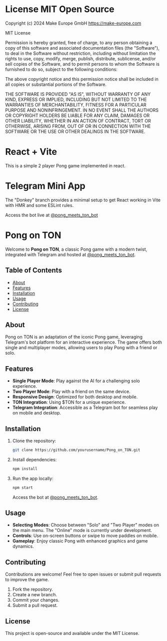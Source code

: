 # License MIT Open Source

Copyright (c) 2024 Make Europe GmbH https://make-europe.com 

MIT License

Permission is hereby granted, free of charge, to any person obtaining a copy of this software and associated documentation files (the "Software"), to deal in the Software without restriction, including without limitation the rights to use, copy, modify, merge, publish, distribute, sublicense, and/or sell copies of the Software, and to permit persons to whom the Software is furnished to do so, subject to the following conditions:

The above copyright notice and this permission notice shall be included in all copies or substantial portions of the Software.

THE SOFTWARE IS PROVIDED "AS IS", WITHOUT WARRANTY OF ANY KIND, EXPRESS OR IMPLIED, INCLUDING BUT NOT LIMITED TO THE WARRANTIES OF MERCHANTABILITY, FITNESS FOR A PARTICULAR PURPOSE AND NONINFRINGEMENT. IN NO EVENT SHALL THE AUTHORS OR COPYRIGHT HOLDERS BE LIABLE FOR ANY CLAIM, DAMAGES OR OTHER LIABILITY, WHETHER IN AN ACTION OF CONTRACT, TORT OR OTHERWISE, ARISING FROM, OUT OF OR IN CONNECTION WITH THE SOFTWARE OR THE USE OR OTHER DEALINGS IN THE
SOFTWARE.

# React + Vite

This is a simple 2 player Pong game implemented in react.  

# Telegram Mini App 

The "Donkey" branch provides a minimal setup to get React working in Vite with HMR and some ESLint rules.

Access the bot live at [@pong_meets_ton_bot](https://t.me/pong_meets_ton_bot/Pong_on_TON)

# Pong on TON

Welcome to **Pong on TON**, a classic Pong game with a modern twist, integrated with Telegram and hosted at [@pong_meets_ton_bot](https://t.me/pong_meets_ton_bot/Pong_on_TON).

## Table of Contents

- [About](#about)
- [Features](#features)
- [Installation](#installation)
- [Usage](#usage)
- [Contributing](#contributing)
- [License](#license)

## About

Pong on TON is an adaptation of the iconic Pong game, leveraging Telegram's bot platform for an interactive experience. The game offers both single and multiplayer modes, allowing users to play Pong with a friend or solo.

## Features

- **Single Player Mode**: Play against the AI for a challenging solo experience.
- **Two Player Mode**: Play with a friend on the same device.
- **Responsive Design**: Optimized for both desktop and mobile.
- **TON Integration**: Using $TON for a unique experience.
- **Telegram Integration**: Accessible as a Telegram bot for seamless play on mobile and desktop.

## Installation

1. Clone the repository:

   ```bash
   git clone https://github.com/yourusername/Pong_on_TON.git
   ```

2. Install dependencies:

   ```bash
   npm install
   ```

3. Run the app locally:

   ```bash
   npm start
   ```

   Access the bot at [@pong_meets_ton_bot](https://t.me/pong_meets_ton_bot/Pong_on_TON).

## Usage

- **Selecting Modes**: Choose between "Solo" and "Two Player" modes on the main menu. The "Online" mode is currently under development.
- **Controls**: Use on-screen buttons or swipe to move paddles on mobile.
- **Gameplay**: Enjoy classic Pong with enhanced graphics and game dynamics.

## Contributing

Contributions are welcome! Feel free to open issues or submit pull requests to improve the game.

1. Fork the repository.
2. Create a new branch.
3. Commit your changes.
4. Submit a pull request.

## License

This project is open-source and available under the MIT License.